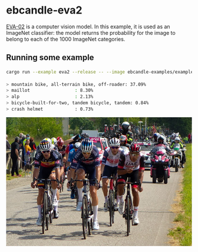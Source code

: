 # ebcandle-eva2

[EVA-02](https://arxiv.org/abs/2303.11331) is a computer vision model.
In this example, it is used as an ImageNet classifier: the model returns the
probability for the image to belong to each of the 1000 ImageNet categories.

## Running some example

```bash
cargo run --example eva2 --release -- --image ebcandle-examples/examples/yolo-v8/assets/bike.jpg

> mountain bike, all-terrain bike, off-roader: 37.09%
> maillot                 : 8.30%
> alp                     : 2.13%
> bicycle-built-for-two, tandem bicycle, tandem: 0.84%
> crash helmet            : 0.73%


```

![Leading group, Giro d'Italia 2021](../yolo-v8/assets/bike.jpg)

